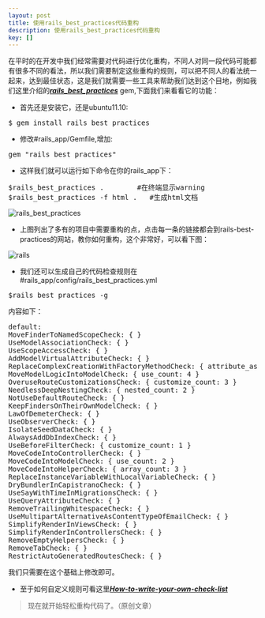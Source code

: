 ```yaml
---
layout: post
title: 使用rails_best_practices代码重构
description: 使用rails_best_practices代码重构
key: []
---
```

在平时的在开发中我们经常需要对代码进行优化重构，不同人对同一段代码可能都有很多不同的看法，所以我们需要制定这些重构的规则，可以把不同人的看法统一起来，达到最佳状态，这是我们就需要一些工具来帮助我们达到这个目地，例如我们这里介绍的[***rails_best_practices***][1] gem,下面我们来看看它的功能：

 - 首先还是安装它，还是ubuntu11.10:
<pre>
$ gem install rails_best_practices
</pre>
 - 修改#rails_app/Gemfile,增加:
<pre>
gem "rails_best_practices"
</pre>
 - 这样我们就可以运行如下命令在你的rails_app下：
<pre>
$rails_best_practices .        #在终端显示warning
$rails_best_practices -f html .   #生成html文档
</pre>
![rails_best_practices][2]
 - 上图列出了多有的项目中需要重构的点，点击每一条的链接都会到rails-best-practices的网站，教你如何重构，这个非常好，可以看下图：

![rails][3]
 - 我们还可以生成自己的代码检查规则在#rails_app/config/rails_best_practices.yml
<pre>
$rails_best_practices -g
</pre>
内容如下：
<pre>
default:
MoveFinderToNamedScopeCheck: { }
UseModelAssociationCheck: { }
UseScopeAccessCheck: { }
AddModelVirtualAttributeCheck: { }
ReplaceComplexCreationWithFactoryMethodCheck: { attribute_assignment_count: 2 }
MoveModelLogicIntoModelCheck: { use_count: 4 }
OveruseRouteCustomizationsCheck: { customize_count: 3 }
NeedlessDeepNestingCheck: { nested_count: 2 }
NotUseDefaultRouteCheck: { }
KeepFindersOnTheirOwnModelCheck: { }
LawOfDemeterCheck: { }
UseObserverCheck: { }
IsolateSeedDataCheck: { }
AlwaysAddDbIndexCheck: { }
UseBeforeFilterCheck: { customize_count: 1 }
MoveCodeIntoControllerCheck: { }
MoveCodeIntoModelCheck: { use_count: 2 }
MoveCodeIntoHelperCheck: { array_count: 3 }
ReplaceInstanceVariableWithLocalVariableCheck: { }
DryBundlerInCapistranoCheck: { }
UseSayWithTimeInMigrationsCheck: { }
UseQueryAttributeCheck: { }
RemoveTrailingWhitespaceCheck: { }
UseMultipartAlternativeAsContentTypeOfEmailCheck: { }
SimplifyRenderInViewsCheck: { }
SimplifyRenderInControllersCheck: { }
RemoveEmptyHelpersCheck: { }
RemoveTabCheck: { }
RestrictAutoGeneratedRoutesCheck: { }
</pre>
我们只需要在这个基础上修改即可。
 - 至于如何自定义规则可看这里[***How-to-write-your-own-check-list***][4]

> 现在就开始轻松重构代码了。（原创文章）

  [1]: https://github.com/flyerhzm/rails_best_practices "rails-best-practices"
  [2]: http://cms.everyday-cn.com/system/pictures/966/large_best_practices.png?1320279181 "warning"
  [3]: http://cms.everyday-cn.com/system/pictures/965/large_best_practice2.png?1320279178 "method"
  [4]: 如何去自定义规则：https://github.com/flyerhzm/rails_best_practices/wiki/How-to-write-your-own-check-list "How-to-write-your-own-check-list"

